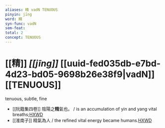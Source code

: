 ```yaml
---
aliases: 精 vadN TENUOUS
pinyin: jīng
word: 精
syn-func: vadN
sem-feat: 
total: 2
concept: TENUOUS 
---
```

# [[精]] *[[jīng]]*  [[uuid-fed035db-e7bd-4d23-bd05-9698b26e38f9|vadN]] [[TENUOUS]]
tenuous, subtle, fine
 - [[阮籍集四卷]] 陰陽之**精**氣也。 / is an accumulation of yin and yang vital breaths;[HXWD](https://hxwd.org/textview.html?location=CH2b1558_CHANT_003-36a.5)
 - [[淮南子]] 精氣為人 / the refined vital energy became humans.[HXWD](https://hxwd.org/textview.html?location=KR3j0010_tls_007-1a.18)